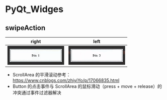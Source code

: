 # PyQt_Widges

## swipeAction
|                right                |               left                |
|:-----------------------------------:|:---------------------------------:|
| ![](./img/scrollWidgets_right.gif)  | ![](./img/scrollWidgets_left.gif) |

- ScrollArea 的平滑滚动参考：https://www.cnblogs.com/zhiyiYo/p/17066835.html
- Button 的点击事件与 ScrollArea 的鼠标滑动（press + move + release）的冲突通过事件过滤器解决 